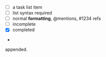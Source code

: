 - [ ] a task list item
- [ ] list syntax required
- [ ] normal **formatting**, @mentions, #1234 refs
- [ ] incomplete
- [x] completed
- 
appended.
